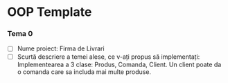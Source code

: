 # OOP Template

### Tema 0

- [ ] Nume proiect: Firma de Livrari
- [ ] Scurtă descriere a temei alese, ce v-ați propus să implementați: Implementearea a 3 clase: Produs, Comanda, Client. Un client poate da o comanda care sa includa mai multe produse.
